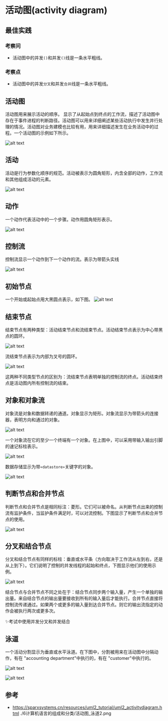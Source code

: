 # 活动图(activity diagram)

## 最佳实践

### 考察问

- 活动图中的并发`()`和并发`()`线是一条水平粗线。

### 考察点

- 活动图中的并发`分叉`和并发`合并`线是一条水平粗线。

## 活动图

活动图用来展示活动的顺序。 显示了从起始点到终点的工作流，描述了活动图中存在于事件进程的判断路径。活动图可以用来详细阐述某些活动执行中发生并行处理的情况。活动图对业务建模也比较有用，用来详细描述发生在业务活动中的过程。一个活动图的示例如下所示。

![alt text](6计算机语言的组成和分类/活动图.png)

## 活动

活动是行为参数化顺序的规范。活动被表示为圆角矩形，内含全部的动作，工作流和其他组成活动的元素。

![alt text](6计算机语言的组成和分类/活动图_活动.png)

## 动作

一个动作代表活动中的一个步骤。动作用圆角矩形表示。

![alt text](6计算机语言的组成和分类/活动图_动作.png)

## 控制流

控制流显示一个动作到下一个动作的流。表示为带箭头实线

![alt text](6计算机语言的组成和分类/活动图_控制流.png)

## 初始节点

一个开始或起始点用大黑圆点表示，如下图。
![alt text](6计算机语言的组成和分类/活动图_初始节点.png)

## 结束节点

结束节点有两种类型：活动结束节点和流结束节点。活动结束节点表示为中心带黑点的圆环。

![alt text](6计算机语言的组成和分类/活动图_结束节点.png)

流结束节点表示为内部为叉号的圆环。

![alt text](6计算机语言的组成和分类/活动图_流结束节点.png)

这两种不同类型节点的区别为：流结束节点表明单独的控制流的终点。活动结束终点是活动图内所有控制流的结束。

## 对象和对象流

对象流是对象和数据转递的通道。对象显示为矩形。对象流显示为带箭头的连接器，表明方向和通过的对象。

![alt text](6计算机语言的组成和分类/活动图_对象和对象流1.png)

一个对象流在它的至少一个终端有一个对象。在上图中，可以采用带输入输出引脚的速记标柱表示。

![alt text](6计算机语言的组成和分类/活动图_对象和对象流2.png)

数据存储显示为带`«datastore»`关键字的对象。

![alt text](6计算机语言的组成和分类/活动图_对象和对象流3.png)

## 判断节点和合并节点

判断节点和合并节点是相同标注：菱形。它们可以被命名。从判断节点出来的控制流有监护条件，当监护条件满足时，可以对流控制。下图显示了判断节点和合并节点的使用。

![alt text](6计算机语言的组成和分类/活动图_判断节点和合并节点.png)

## 分叉和结合节点

分叉和结合节点有同样的标柱：垂直或水平条（方向取决于工作流从左到右，还是从上到下）。它们说明了控制的并发线程的起始和终点，下图显示他们的使用示例。

![alt text](6计算机语言的组成和分类/活动图_分叉和结合节点.png)

结合节点与合并节点不同之处在于：结合节点同步两个输入量，产生一个单独的输出量。来自结合节点的输出量要接收到所有的输入量后才能执行。合并节点直接将控制流传递通过。如果两个或更多的输入量到达合并节点。则它的输出流指定的动作会被执行两次或更多次。

✨考试中使用并发分叉和并发结合

## 泳道

一个活动分割显示为垂直或水平泳道。在下图中，分割被用来在活动图中分隔动作，有在 "accounting department"中执行的，有在 "customer"中执行的。

![alt text](6计算机语言的组成和分类/活动图_泳道1.png)

![alt text](./6计算机语言的组成和分类/活动图_泳道2.png)

## 参考

- <https://sparxsystems.cn/resources/uml2_tutorial/uml2_activitydiagram.html>
./6计算机语言的组成和分类/活动图_泳道2.png